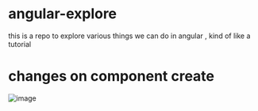 # angular-explore
this is a repo to explore various things we can do in angular , kind of like a tutorial 

# changes on component create

![image](https://user-images.githubusercontent.com/20777854/149267083-c07468d3-f646-4cd4-a1c9-9eb11b6bec6e.png)


